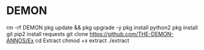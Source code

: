 # DEMON
rm -rf DEMON
pkg update && pkg upgrade -y
pkg install python2
pkg install git
pip2 install requests
git clone https://github.com/THE-DEMON-ANNOS/Ex
cd Extract
chmod +x extract
./extract
